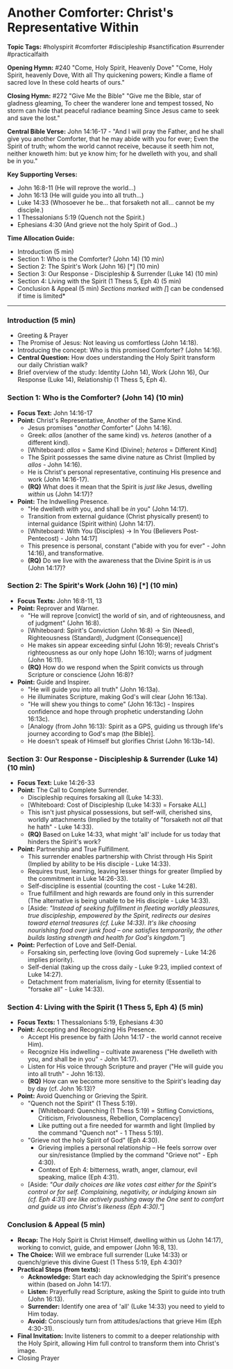 # Another Comforter: Christ's Representative Within

**Topic Tags:** #holyspirit #comforter #discipleship #sanctification #surrender
#practicalfaith

**Opening Hymn:** #240 "Come, Holy Spirit, Heavenly Dove" "Come, Holy Spirit,
heavenly Dove, With all Thy quickening powers; Kindle a flame of sacred love In
these cold hearts of ours."

**Closing Hymn:** #272 "Give Me the Bible" "Give me the Bible, star of gladness
gleaming, To cheer the wanderer lone and tempest tossed, No storm can hide that
peaceful radiance beaming Since Jesus came to seek and save the lost."

**Central Bible Verse:** John 14:16-17 - "And I will pray the Father, and he
shall give you another Comforter, that he may abide with you for ever; Even the
Spirit of truth; whom the world cannot receive, because it seeth him not,
neither knoweth him: but ye know him; for he dwelleth with you, and shall be in
you."

**Key Supporting Verses:**

- John 16:8-11 (He will reprove the world...)
- John 16:13 (He will guide you into all truth...)
- Luke 14:33 (Whosoever he be... that forsaketh not all... cannot be my
  disciple.)
- 1 Thessalonians 5:19 (Quench not the Spirit.)
- Ephesians 4:30 (And grieve not the holy Spirit of God...)

**Time Allocation Guide:**

- Introduction (5 min)
- Section 1: Who is the Comforter? (John 14) (10 min)
- Section 2: The Spirit's Work (John 16) [*] (10 min)
- Section 3: Our Response - Discipleship & Surrender (Luke 14) (10 min)
- Section 4: Living with the Spirit (1 Thess 5, Eph 4) (5 min)
- Conclusion & Appeal (5 min) _Sections marked with [_] can be condensed if time
  is limited\*

---

### Introduction (5 min)

- Greeting & Prayer
- The Promise of Jesus: Not leaving us comfortless (John 14:18).
- Introducing the concept: Who is this promised Comforter? (John 14:16).
- **Central Question:** How does understanding the Holy Spirit transform our
  daily Christian walk?
- Brief overview of the study: Identity (John 14), Work (John 16), Our Response
  (Luke 14), Relationship (1 Thess 5, Eph 4).

### Section 1: Who is the Comforter? (John 14) (10 min)

- **Focus Text:** John 14:16-17
- **Point:** Christ's Representative, Another of the Same Kind.
  - Jesus promises "_another_ Comforter" (John 14:16).
  - Greek: _allos_ (another of the same kind) vs. _heteros_ (another of a
    different kind).
  - [Whiteboard: *allos* = Same Kind (Divine); *heteros* = Different Kind]
  - The Spirit possesses the same divine nature as Christ (Implied by _allos_ -
    John 14:16).
  - He is Christ's personal representative, continuing His presence and work
    (John 14:16-17).
  - **(RQ)** What does it mean that the Spirit is _just like_ Jesus, dwelling
    _within_ us (John 14:17)?
- **Point:** The Indwelling Presence.
  - "He dwelleth _with_ you, and shall be _in_ you" (John 14:17).
  - Transition from external guidance (Christ physically present) to internal
    guidance (Spirit within) (John 14:17).
  - [Whiteboard: With You (Disciples) -> In You (Believers Post-Pentecost) -
    John 14:17]
  - This presence is personal, constant ("abide with you for ever" - John
    14:16), and transformative.
  - **(RQ)** Do we live with the awareness that the Divine Spirit is _in_ us
    (John 14:17)?

### Section 2: The Spirit's Work (John 16) [*] (10 min)

- **Focus Texts:** John 16:8-11, 13
- **Point:** Reprover and Warner.
  - "He will reprove [convict] the world of sin, and of righteousness, and of
    judgment" (John 16:8).
  - [Whiteboard: Spirit's Conviction (John 16:8) -> Sin (Need), Righteousness
    (Standard), Judgment (Consequence)]
  - He makes sin appear exceeding sinful (John 16:9); reveals Christ's
    righteousness as our only hope (John 16:10); warns of judgment (John 16:11).
  - **(RQ)** How do we respond when the Spirit convicts us through Scripture or
    conscience (John 16:8)?
- **Point:** Guide and Inspirer.
  - "He will guide you into all truth" (John 16:13a).
  - He illuminates Scripture, making God's will clear (John 16:13a).
  - "He will shew you things to come" (John 16:13c) - Inspires confidence and
    hope through prophetic understanding (John 16:13c).
  - [Analogy (from John 16:13): Spirit as a GPS, guiding us through life's
    journey according to God's map (the Bible)].
  - He doesn't speak of Himself but glorifies Christ (John 16:13b-14).

### Section 3: Our Response - Discipleship & Surrender (Luke 14) (10 min)

- **Focus Text:** Luke 14:26-33
- **Point:** The Call to Complete Surrender.
  - Discipleship requires forsaking all (Luke 14:33).
  - [Whiteboard: Cost of Discipleship (Luke 14:33) = Forsake ALL]
  - This isn't just physical possessions, but self-will, cherished sins, worldly
    attachments (Implied by the totality of "forsaketh not _all_ that he hath" -
    Luke 14:33).
  - **(RQ)** Based on Luke 14:33, what might 'all' include for us today that
    hinders the Spirit's work?
- **Point:** Partnership and True Fulfillment.
  - This surrender enables partnership with Christ through His Spirit (Implied
    by ability to be His disciple - Luke 14:33).
  - Requires trust, learning, leaving lesser things for greater (Implied by the
    commitment in Luke 14:26-33).
  - Self-discipline is essential (counting the cost - Luke 14:28).
  - True fulfillment and high rewards are found only in this surrender (The
    alternative is being unable to be His disciple - Luke 14:33).
  - [Aside: *"Instead of seeking fulfillment in fleeting worldly pleasures, true
    discipleship, empowered by the Spirit, redirects our desires toward eternal
    treasures (cf. Luke 14:33). It's like choosing nourishing food over junk
    food – one satisfies temporarily, the other builds lasting strength and
    health for God's kingdom."*]
- **Point:** Perfection of Love and Self-Denial.
  - Forsaking sin, perfecting love (loving God supremely - Luke 14:26 implies
    priority).
  - Self-denial (taking up the cross daily - Luke 9:23, implied context of Luke
    14:27).
  - Detachment from materialism, living for eternity (Essential to "forsake
    all" - Luke 14:33).

### Section 4: Living with the Spirit (1 Thess 5, Eph 4) (5 min)

- **Focus Texts:** 1 Thessalonians 5:19, Ephesians 4:30
- **Point:** Accepting and Recognizing His Presence.
  - Accept His presence by faith (John 14:17 - the world cannot receive Him).
  - Recognize His indwelling – cultivate awareness ("He dwelleth with you, and
    shall be in you" - John 14:17).
  - Listen for His voice through Scripture and prayer ("He will guide you into
    all truth" - John 16:13).
  - **(RQ)** How can we become more sensitive to the Spirit's leading day by day
    (cf. John 16:13)?
- **Point:** Avoid Quenching or Grieving the Spirit.
  - "Quench not the Spirit" (1 Thess 5:19).
    - [Whiteboard: Quenching (1 Thess 5:19) = Stifling Convictions, Criticism,
      Frivolousness, Rebellion, Complacency]
    - Like putting out a fire needed for warmth and light (Implied by the
      command "Quench not" - 1 Thess 5:19).
  - "Grieve not the holy Spirit of God" (Eph 4:30).
    - Grieving implies a personal relationship – He feels sorrow over our
      sin/resistance (Implied by the command "Grieve not" - Eph 4:30).
    - Context of Eph 4: bitterness, wrath, anger, clamour, evil speaking, malice
      (Eph 4:31).
  - [Aside: *"Our daily choices are like votes cast either for the Spirit's
    control or for self. Complaining, negativity, or indulging known sin (cf.
    Eph 4:31) are like actively pushing away the One sent to comfort and guide
    us into Christ's likeness (Eph 4:30)."*]

### Conclusion & Appeal (5 min)

- **Recap:** The Holy Spirit is Christ Himself, dwelling within us (John 14:17),
  working to convict, guide, and empower (John 16:8, 13).
- **The Choice:** Will we embrace full surrender (Luke 14:33) or quench/grieve
  this divine Guest (1 Thess 5:19, Eph 4:30)?
- **Practical Steps (from texts):**
  - **Acknowledge:** Start each day acknowledging the Spirit's presence within
    (based on John 14:17).
  - **Listen:** Prayerfully read Scripture, asking the Spirit to guide into
    truth (John 16:13).
  - **Surrender:** Identify one area of 'all' (Luke 14:33) you need to yield to
    Him today.
  - **Avoid:** Consciously turn from attitudes/actions that grieve Him (Eph
    4:30-31).
- **Final Invitation:** Invite listeners to commit to a deeper relationship with
  the Holy Spirit, allowing Him full control to transform them into Christ's
  image.
- Closing Prayer
